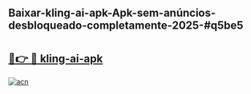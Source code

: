 ## Baixar-kling-ai-apk-Apk-sem-anúncios-desbloqueado-completamente-2025-#q5be5

# <h2><a href="https://ainizakaria.my?title=kling-ai-apk&ref=20M">🔗👉 🔴 kling-ai-apk</a></h2>

[![acn](https://github.com/user-attachments/assets/0f9c940e-d8b0-45ae-aac7-cd30a18b3e1c)](https://ainizakaria.my?title=kling-ai-apk&ref=20M)

